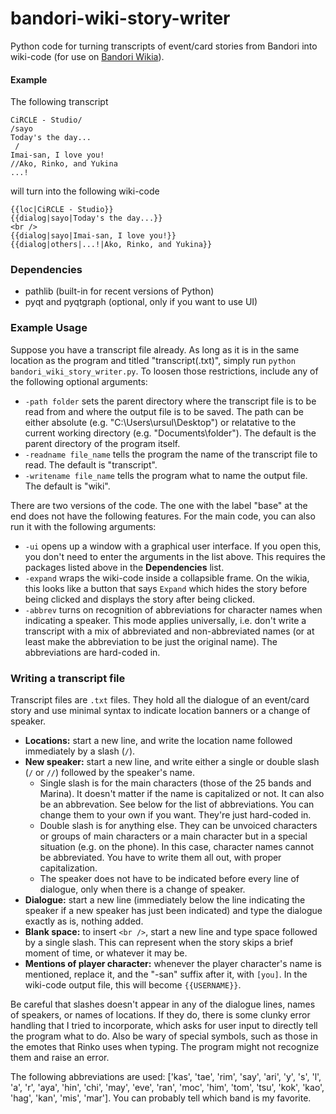 # bandori-wiki-story-writer
Python code for turning transcripts of event/card stories from Bandori into wiki-code (for use on [Bandori Wikia](https://bandori.fandom.com)).

#### Example
The following transcript

```
CiRCLE - Studio/
/sayo
Today's the day...
 /
Imai-san, I love you!
//Ako, Rinko, and Yukina
...!
```

will turn into the following wiki-code

```
{{loc|CiRCLE - Studio}}
{{dialog|sayo|Today's the day...}}
<br />
{{dialog|sayo|Imai-san, I love you!}}
{{dialog|others|...!|Ako, Rinko, and Yukina}}
```
### Dependencies
- pathlib (built-in for recent versions of Python)
- pyqt and pyqtgraph (optional, only if you want to use UI)

### Example Usage
Suppose you have a transcript file already. As long as it is in the same location as the program and titled "transcript(.txt)", simply run `python bandori_wiki_story_writer.py`. To loosen those restrictions, include any of the following optional arguments:
- `-path folder` sets the parent directory where the transcript file is to be read from and where the output file is to be saved. The path can be either absolute (e.g. "C:\Users\ursul\Desktop") or relatative to the current working directory (e.g. "Documents\folder"). The default is the parent directory of the program itself.
- `-readname file_name` tells the program the name of the transcript file to read. The default is "transcript".
- `-writename file_name` tells the program what to name the output file. The default is "wiki".

There are two versions of the code. The one with the label "base" at the end does not have the following features. For the main code, you can also run it with the following arguments:
- `-ui` opens up a window with a graphical user interface. If you open this, you don't need to enter the arguments in the list above. This requires the packages listed above in the **Dependencies** list.
- `-expand` wraps the wiki-code inside a collapsible frame. On the wikia, this looks like a button that says `Expand` which hides the story before being clicked and displays the story after being clicked.
- `-abbrev` turns on recognition of abbreviations for character names when indicating a speaker. This mode applies universally, i.e. don't write a transcript with a mix of abbreviated and non-abbreviated names (or at least make the abbreviation to be just the original name). The abbreviations are hard-coded in.

### Writing a transcript file
Transcript files are `.txt` files. They hold all the dialogue of an event/card story and use minimal syntax to indicate location banners or a change of speaker.
- **Locations:** start a new line, and write the location name followed immediately by a slash (`/`). 
- **New speaker:** start a new line, and write either a single or double slash (`/` or `//`) followed by the speaker's name.
  - Single slash is for the main characters (those of the 25 bands and Marina). It doesn't matter if the name is capitalized or not. It can also be an abbrevation. See below for the list of abbreviations. You can change them to your own if you want. They're just hard-coded in.
  - Double slash is for anything else. They can be unvoiced characters or groups of main characters or a main character but in a special situation (e.g. on the phone). In this case, character names cannot be abbreviated. You have to write them all out, with proper capitalization.
  - The speaker does not have to be indicated before every line of dialogue, only when there is a change of speaker.
- **Dialogue:** start a new line (immediately below the line indicating the speaker if a new speaker has just been indicated) and type the dialogue exactly as is, nothing added.
- **Blank space:** to insert `<br />`, start a new line and type space followed by a single slash. This can represent when the story skips a brief moment of time, or whatever it may be.
- **Mentions of player character:** whenever the player character's name is mentioned, replace it, and the "-san" suffix after it, with `[you]`. In the wiki-code output file, this will become `{{USERNAME}}`.

Be careful that slashes doesn't appear in any of the dialogue lines, names of speakers, or names of locations. If they do, there is some clunky error handling that I tried to incorporate, which asks for user input to directly tell the program what to do. Also be wary of special symbols, such as those in the emotes that Rinko uses when typing. The program might not recognize them and raise an error.

The following abbreviations are used: ['kas', 'tae', 'rim', 'say', 'ari', 'y', 's', 'l', 'a', 'r', 'aya', 'hin', 'chi', 'may', 'eve', 'ran', 'moc', 'him', 'tom', 'tsu', 'kok', 'kao', 'hag', 'kan', 'mis', 'mar']. You can probably tell which band is my favorite.

